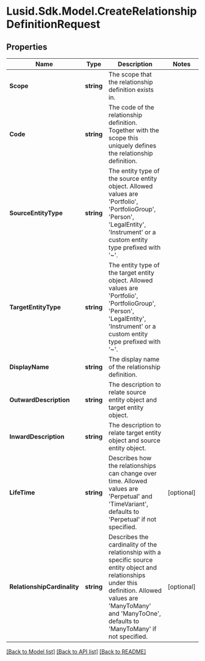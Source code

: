 # Lusid.Sdk.Model.CreateRelationshipDefinitionRequest

## Properties

Name | Type | Description | Notes
------------ | ------------- | ------------- | -------------
**Scope** | **string** | The scope that the relationship definition exists in. | 
**Code** | **string** | The code of the relationship definition. Together with the scope this uniquely defines the relationship definition. | 
**SourceEntityType** | **string** | The entity type of the source entity object. Allowed values are &#39;Portfolio&#39;, &#39;PortfolioGroup&#39;, &#39;Person&#39;, &#39;LegalEntity&#39;, &#39;Instrument&#39; or a custom entity type prefixed with &#39;~&#39;. | 
**TargetEntityType** | **string** | The entity type of the target entity object. Allowed values are &#39;Portfolio&#39;, &#39;PortfolioGroup&#39;, &#39;Person&#39;, &#39;LegalEntity&#39;, &#39;Instrument&#39; or a custom entity type prefixed with &#39;~&#39;. | 
**DisplayName** | **string** | The display name of the relationship definition. | 
**OutwardDescription** | **string** | The description to relate source entity object and target entity object. | 
**InwardDescription** | **string** | The description to relate target entity object and source entity object. | 
**LifeTime** | **string** | Describes how the relationships can change over time. Allowed values are &#39;Perpetual&#39; and &#39;TimeVariant&#39;, defaults to &#39;Perpetual&#39; if not specified. | [optional] 
**RelationshipCardinality** | **string** | Describes the cardinality of the relationship with a specific source entity object and relationships under this definition. Allowed values are &#39;ManyToMany&#39; and &#39;ManyToOne&#39;, defaults to &#39;ManyToMany&#39; if not specified. | [optional] 

[[Back to Model list]](../README.md#documentation-for-models) [[Back to API list]](../README.md#documentation-for-api-endpoints) [[Back to README]](../README.md)

